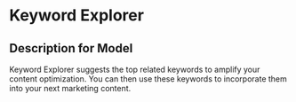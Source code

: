 # Keyword Explorer

## Description for Model

Keyword Explorer suggests the top related keywords to amplify your content optimization. You can then use these keywords to incorporate them into your next marketing content.

